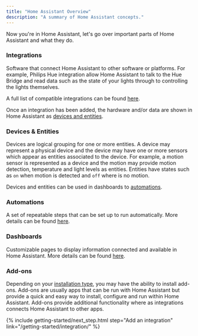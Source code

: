 ```yaml
---
title: "Home Assistant Overview"
description: "A summary of Home Assistant concepts."
---
```

Now you're in Home Assistant, let's go over important parts of Home Assistant and what they do.

### Integrations
Software that connect Home Assistant to other software or platforms. For example, Philips Hue integration allow Home Assistant to talk to the Hue Bridge and read data such as the state of your lights through to controlling the lights themselves.

A full list of compatible integrations can be found [here](/integrations).

Once an integration has been added, the hardware and/or data are shown in Home Assistant as [devices and entities](#devices--entities).

### Devices & Entities
Devices are logical grouping for one or more entities. A device may represent a physical device and the device may have one or more sensors which appear as entities associated to the device. For example, a motion sensor is represented as a device and the motion may provide motion detection, temperature and light levels as entities. Entities have states such as `on` when motion is detected and `off` where is no motion.

Devices and entities can be used in dashboards to [automations](#automations).

### Automations
A set of repeatable steps that can be set up to run automatically. More details can be found [here](/automation).

### Dashboards
Customizable pages to display information connected and available in Home Assistant. More details can be found [here](/dashboards).

### Add-ons
Depending on your [installation type](/installation), you may have the ability to install add-ons. Add-ons are usually apps that can be run with Home Assistant but provide a quick and easy way to install, configure and run within Home Assistant. Add-ons provide additional functionality where as integrations connects Home Assistant to other apps.

{% include getting-started/next_step.html step="Add an integration" link="/getting-started/integration/" %}